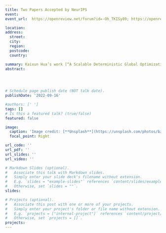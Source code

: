 ```yaml
---
title: Two Papers Accepted by NeurIPS
event: 
event_url:  https://openreview.net/forum?id=-Oh_TKISy89; https://openreview.net/forum?id=SrwrRP3yfq8

location:  
address:
  street:  
  city:  
  region:  
  postcode:  
  country:  

summary: Kaixun Hua’s work [“A Scalable Deterministic Global Optimization Algorithm for Training Optimal Decision Tree”](https://openreview.net/forum?id=-Oh_TKISy89) and Jiayang Ren’s work [“Global Optimal K-Medoids Clustering of One Million Samples”](https://openreview.net/forum?id=SrwrRP3yfq8) are accepted by Conference on Neural Information Processing Systems (NeurIPS).
abstract:  


 

# Schedule page publish date (NOT talk date).
publishDate: '2022-09-16'

#authors: [' ']
tags: []
# Is this a featured talk? (true/false)
featured: false

image:
  caption: 'Image credit: [**Unsplash**](https://unsplash.com/photos/bzdhc5b3Bxs)'
  focal_point: Right

url_code: ''
url_pdf: '' 
url_slides: ''
url_video: ''

# Markdown Slides (optional).
#   Associate this talk with Markdown slides.
#   Simply enter your slide deck's filename without extension.
#   E.g. `slides = "example-slides"` references `content/slides/example-slides.md`.
#   Otherwise, set `slides = ""`.
slides:

# Projects (optional).
#   Associate this post with one or more of your projects.
#   Simply enter your project's folder or file name without extension.
#   E.g. `projects = ["internal-project"]` references `content/project/deep-learning/index.md`.
#   Otherwise, set `projects = []`.
projects:
---
```


